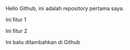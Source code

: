 Hello Github, ini adalah repository pertama saya.

Ini fitur 1

Ini fitur 2

Ini batu ditambahkan di Github
